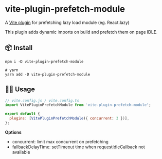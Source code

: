 # vite-plugin-prefetch-module

A [Vite plugin](https://github.com/vitejs/vite) for prefetching lazy load module (eg. React.lazy)

This plugin adds dynamic imports on build and prefetch them on page IDLE.

## 📦 Install

```
npm i -D vite-plugin-prefetch-module

# yarn
yarn add -D vite-plugin-prefetch-module
```

## 👨‍💻 Usage

```js
// vite.config.js / vite.config.ts
import VitePluginPrefetchModule from 'vite-plugin-prefetch-module';

export default {
  plugins: [VitePluginPrefetchModule({ concurrent: 3 })],
};
```

**Options**

- concurrent: limit max concurrent on prefetching
- fallbackDelayTime: setTimeout time when requestIdleCallback not available
